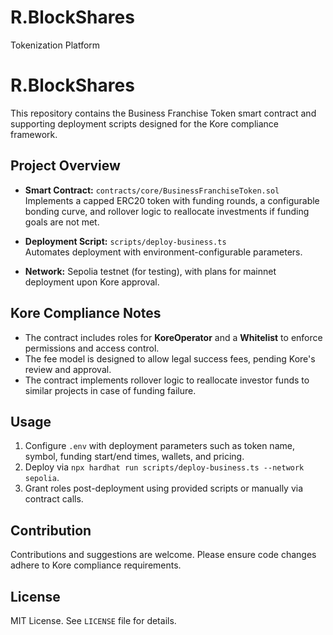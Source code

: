 # R.BlockShares
Tokenization Platform

# R.BlockShares

This repository contains the Business Franchise Token smart contract and supporting deployment scripts designed for the Kore compliance framework.

## Project Overview

- **Smart Contract:** `contracts/core/BusinessFranchiseToken.sol`  
  Implements a capped ERC20 token with funding rounds, a configurable bonding curve, and rollover logic to reallocate investments if funding goals are not met.

- **Deployment Script:** `scripts/deploy-business.ts`  
  Automates deployment with environment-configurable parameters.

- **Network:** Sepolia testnet (for testing), with plans for mainnet deployment upon Kore approval.

## Kore Compliance Notes

- The contract includes roles for **KoreOperator** and a **Whitelist** to enforce permissions and access control.  
- The fee model is designed to allow legal success fees, pending Kore's review and approval.  
- The contract implements rollover logic to reallocate investor funds to similar projects in case of funding failure.

## Usage

1. Configure `.env` with deployment parameters such as token name, symbol, funding start/end times, wallets, and pricing.
2. Deploy via `npx hardhat run scripts/deploy-business.ts --network sepolia`.
3. Grant roles post-deployment using provided scripts or manually via contract calls.

## Contribution

Contributions and suggestions are welcome. Please ensure code changes adhere to Kore compliance requirements.

## License

MIT License. See `LICENSE` file for details.
